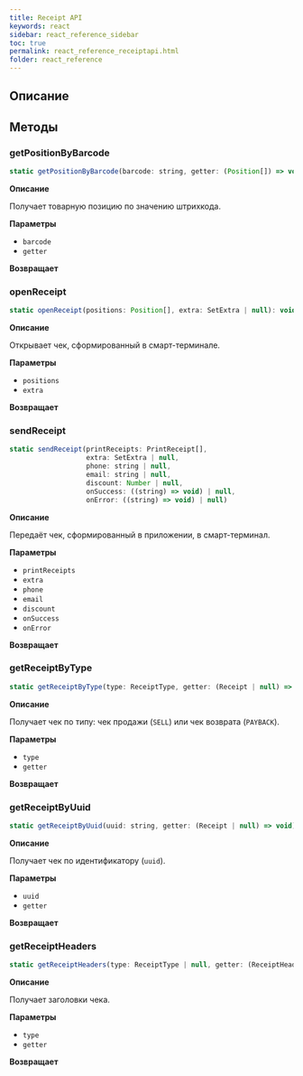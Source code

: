 ```yaml
---
title: Receipt API
keywords: react
sidebar: react_reference_sidebar
toc: true
permalink: react_reference_receiptapi.html
folder: react_reference
---
```


## Описание

## Методы

### getPositionByBarcode

```js
static getPositionByBarcode(barcode: string, getter: (Position[]) => void): void
```

**Описание**

Получает товарную позицию по значению штрихкода.

**Параметры**

* `barcode`
* `getter`

**Возвращает**

### openReceipt

```js
static openReceipt(positions: Position[], extra: SetExtra | null): void
```

**Описание**

Открывает чек, сформированный в смарт-терминале.

**Параметры**

* `positions`
* `extra`

**Возвращает**

### sendReceipt

```js
static sendReceipt(printReceipts: PrintReceipt[],
                   extra: SetExtra | null,
                   phone: string | null,
                   email: string | null,
                   discount: Number | null,
                   onSuccess: ((string) => void) | null,
                   onError: ((string) => void) | null)
```

**Описание**

Передаёт чек, сформированный в приложении, в смарт-терминал.

**Параметры**

* `printReceipts`
* `extra`
* `phone`
* `email`
* `discount`
* `onSuccess`
* `onError`

**Возвращает**

### getReceiptByType

```js
static getReceiptByType(type: ReceiptType, getter: (Receipt | null) => void): void
```

**Описание**

Получает чек по типу: чек продажи (`SELL`) или чек возврата (`PAYBACK`).

**Параметры**

* `type`
* `getter`

**Возвращает**

### getReceiptByUuid

```js
static getReceiptByUuid(uuid: string, getter: (Receipt | null) => void): void
```

**Описание**

Получает чек по идентификатору (`uuid`).

**Параметры**

* `uuid`
* `getter`

**Возвращает**

### getReceiptHeaders

```js
static getReceiptHeaders(type: ReceiptType | null, getter: (ReceiptHeader[]) => void): void
```

**Описание**

Получает заголовки чека.

**Параметры**

* `type`
* `getter`

**Возвращает**
